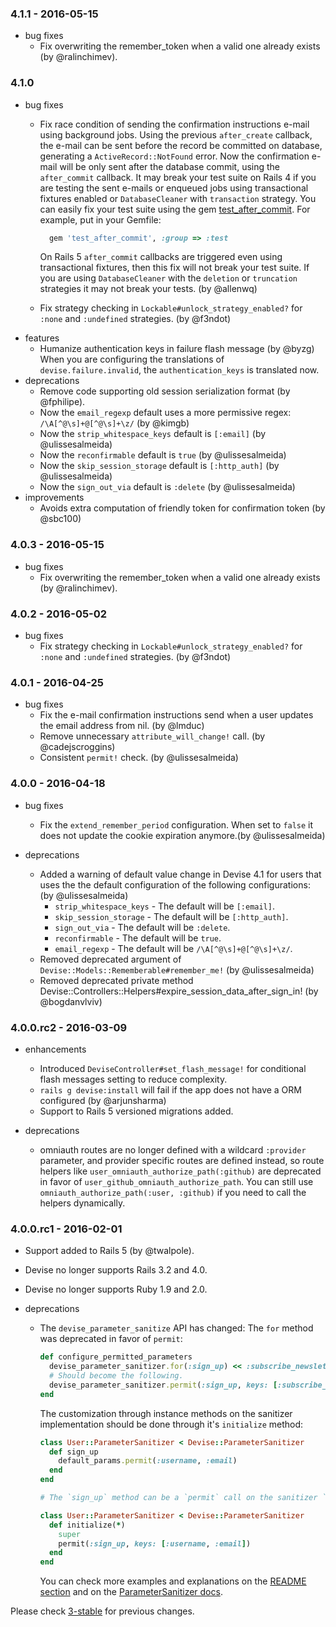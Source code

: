 ### 4.1.1 - 2016-05-15

* bug fixes
  * Fix overwriting the remember_token when a valid one already exists (by @ralinchimev).

### 4.1.0

* bug fixes
  * Fix race condition of sending the confirmation instructions e-mail using background jobs.
    Using the previous `after_create` callback, the e-mail can be sent before
    the record be committed on database, generating a `ActiveRecord::NotFound` error.
    Now the confirmation e-mail will be only sent after the database commit,
    using the `after_commit` callback.
    It may break your test suite on Rails 4 if you are testing the sent e-mails
    or enqueued jobs using transactional fixtures enabled or `DatabaseCleaner` with `transaction` strategy.
    You can easily fix your test suite using the gem
    [test_after_commit](https://github.com/grosser/test_after_commit). For example, put in your Gemfile:

    ```ruby
      gem 'test_after_commit', :group => :test
    ```

    On Rails 5 `after_commit` callbacks are triggered even using transactional
    fixtures, then this fix will not break your test suite. If you are using `DatabaseCleaner` with the `deletion` or `truncation` strategies it may not break your tests. (by @allenwq)
  * Fix strategy checking in `Lockable#unlock_strategy_enabled?` for `:none` and
  `:undefined` strategies. (by @f3ndot)
* features
  * Humanize authentication keys in failure flash message (by @byzg)
    When you are configuring the translations of `devise.failure.invalid`, the
    `authentication_keys` is translated now.
* deprecations
  * Remove code supporting old session serialization format (by @fphilipe).
  * Now the `email_regexp` default uses a more permissive regex:
    `/\A[^@\s]+@[^@\s]+\z/` (by @kimgb)
  * Now the `strip_whitespace_keys` default is `[:email]` (by @ulissesalmeida)
  * Now the `reconfirmable` default is `true` (by @ulissesalmeida)
  * Now the `skip_session_storage` default is `[:http_auth]` (by @ulissesalmeida)
  * Now the `sign_out_via` default is `:delete` (by @ulissesalmeida)
* improvements
  * Avoids extra computation of friendly token for confirmation token (by @sbc100)

### 4.0.3 - 2016-05-15

  * bug fixes
    * Fix overwriting the remember_token when a valid one already exists (by @ralinchimev).

### 4.0.2 - 2016-05-02

* bug fixes
  * Fix strategy checking in `Lockable#unlock_strategy_enabled?` for `:none`
    and `:undefined` strategies. (by @f3ndot)

### 4.0.1 - 2016-04-25

* bug fixes
  * Fix the e-mail confirmation instructions send when a user updates the email
    address from nil. (by @lmduc)
  * Remove unnecessary `attribute_will_change!` call. (by @cadejscroggins)
  * Consistent `permit!` check. (by @ulissesalmeida)

### 4.0.0 - 2016-04-18

* bug fixes
  * Fix the `extend_remember_period` configuration. When set to `false` it does
    not update the cookie expiration anymore.(by @ulissesalmeida)

* deprecations
  * Added a warning of default value change in Devise 4.1 for users that uses
    the the default configuration of the following configurations: (by @ulissesalmeida)
    * `strip_whitespace_keys` - The default will be `[:email]`.
    * `skip_session_storage` - The default will be `[:http_auth]`.
    * `sign_out_via` - The default will be `:delete`.
    * `reconfirmable` - The default will be `true`.
    * `email_regexp` - The default will be `/\A[^@\s]+@[^@\s]+\z/`.
  * Removed deprecated argument of `Devise::Models::Rememberable#remember_me!` (by @ulissesalmeida)
  * Removed deprecated private method Devise::Controllers::Helpers#expire_session_data_after_sign_in!
    (by @bogdanvlviv)

### 4.0.0.rc2 - 2016-03-09

* enhancements
  * Introduced `DeviseController#set_flash_message!` for conditional flash
    messages setting to reduce complexity.
  * `rails g devise:install` will fail if the app does not have a ORM configured
    (by @arjunsharma)
  * Support to Rails 5 versioned migrations added.

* deprecations
  * omniauth routes are no longer defined with a wildcard `:provider` parameter,
    and provider specific routes are defined instead, so route helpers like `user_omniauth_authorize_path(:github)` are deprecated in favor of `user_github_omniauth_authorize_path`.
    You can still use `omniauth_authorize_path(:user, :github)` if you need to
    call the helpers dynamically.

### 4.0.0.rc1 - 2016-02-01

* Support added to Rails 5 (by @twalpole).
* Devise no longer supports Rails 3.2 and 4.0.
* Devise no longer supports Ruby 1.9 and 2.0.

* deprecations
  * The `devise_parameter_sanitize` API has changed:
    The `for` method was deprecated in favor of `permit`:

    ```ruby
    def configure_permitted_parameters
      devise_parameter_sanitizer.for(:sign_up) << :subscribe_newsletter
      # Should become the following.
      devise_parameter_sanitizer.permit(:sign_up, keys: [:subscribe_newsletter])
    end
    ```

    The customization through instance methods on the sanitizer implementation
    should be done through it's `initialize` method:

    ```ruby
    class User::ParameterSanitizer < Devise::ParameterSanitizer
      def sign_up
        default_params.permit(:username, :email)
      end
    end

    # The `sign_up` method can be a `permit` call on the sanitizer `initialize`.

    class User::ParameterSanitizer < Devise::ParameterSanitizer
      def initialize(*)
        super
        permit(:sign_up, keys: [:username, :email])
      end
    end
    ```

    You can check more examples and explanations on the [README section](README.md#strong-parameters)
    and on the [ParameterSanitizer docs](lib/devise/parameter_sanitizer.rb).

Please check [3-stable](https://github.com/plataformatec/devise/blob/3-stable/CHANGELOG.md)
for previous changes.
